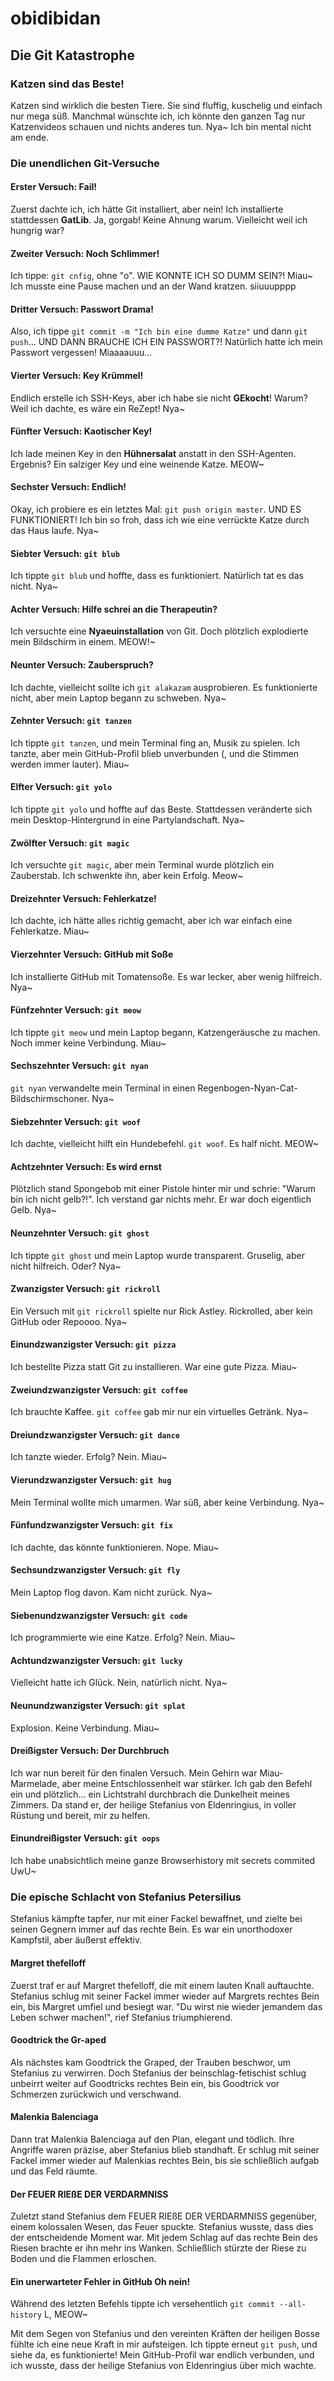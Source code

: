 # obidibidan
## Die Git Katastrophe

### Katzen sind das Beste! 

Katzen sind wirklich die besten Tiere. Sie sind fluffig, kuschelig und einfach nur mega süß. Manchmal wünschte ich, ich könnte den ganzen Tag nur Katzenvideos schauen und nichts anderes tun. Nya~ Ich bin mental nicht am ende.

### Die unendlichen Git-Versuche 

#### Erster Versuch: Fail! 

Zuerst dachte ich, ich hätte Git installiert, aber nein! Ich installierte stattdessen **GatLib**. Ja, gorgab! Keine Ahnung warum. Vielleicht weil ich hungrig war?

#### Zweiter Versuch: Noch Schlimmer!

Ich tippe: `git cnfig`, ohne "o". WIE KONNTE ICH SO DUMM SEIN?! Miau~ Ich musste eine Pause machen und an der Wand kratzen. siiuuupppp

#### Dritter Versuch: Passwort Drama! 

Also, ich tippe `git commit -m "Ich bin eine dumme Katze"` und dann `git push`... UND DANN BRAUCHE ICH EIN PASSWORT?! Natürlich hatte ich mein Passwort vergessen! Miaaaauuu... 

#### Vierter Versuch: Key Krümmel! 

Endlich erstelle ich SSH-Keys, aber ich habe sie nicht **GEkocht**! Warum? Weil ich dachte, es wäre ein ReZept! Nya~ 

#### Fünfter Versuch: Kaotischer Key! 

Ich lade meinen Key in den **Hühnersalat** anstatt in den SSH-Agenten. Ergebnis? Ein salziger Key und eine weinende Katze. MEOW~ 

#### Sechster Versuch: Endlich! 

Okay, ich probiere es ein letztes Mal: `git push origin master`. UND ES FUNKTIONIERT! Ich bin so froh, dass ich wie eine verrückte Katze durch das Haus laufe. Nya~ 

#### Siebter Versuch: `git blub` 

Ich tippte `git blub` und hoffte, dass es funktioniert. Natürlich tat es das nicht. Nya~

#### Achter Versuch: Hilfe schrei an die Therapeutin?

Ich versuchte eine **Nyaeuinstallation** von Git. Doch plötzlich explodierte mein Bildschirm in einem. MEOW!~

#### Neunter Versuch: Zauberspruch? 

Ich dachte, vielleicht sollte ich `git alakazam` ausprobieren. Es funktionierte nicht, aber mein Laptop begann zu schweben. Nya~

#### Zehnter Versuch: `git tanzen` 

Ich tippte `git tanzen`, und mein Terminal fing an, Musik zu spielen. Ich tanzte, aber mein GitHub-Profil blieb unverbunden (, und die Stimmen werden immer lauter). Miau~ 

#### Elfter Versuch: `git yolo` 

Ich tippte `git yolo` und hoffte auf das Beste. Stattdessen veränderte sich mein Desktop-Hintergrund in eine Partylandschaft. Nya~

#### Zwölfter Versuch: `git magic`

Ich versuchte `git magic`, aber mein Terminal wurde plötzlich ein Zauberstab. Ich schwenkte ihn, aber kein Erfolg. Meow~

#### Dreizehnter Versuch: Fehlerkatze! 

Ich dachte, ich hätte alles richtig gemacht, aber ich war einfach eine Fehlerkatze. Miau~

#### Vierzehnter Versuch: GitHub mit Soße 

Ich installierte GitHub mit Tomatensoße. Es war lecker, aber wenig hilfreich. Nya~

#### Fünfzehnter Versuch: `git meow` 

Ich tippte `git meow` und mein Laptop begann, Katzengeräusche zu machen. Noch immer keine Verbindung. Miau~

#### Sechszehnter Versuch: `git nyan` 

`git nyan` verwandelte mein Terminal in einen Regenbogen-Nyan-Cat-Bildschirmschoner. Nya~

#### Siebzehnter Versuch: `git woof` 

Ich dachte, vielleicht hilft ein Hundebefehl. `git woof`. Es half nicht. MEOW~

#### Achtzehnter Versuch: Es wird ernst

Plötzlich stand Spongebob mit einer Pistole hinter mir und schrie: "Warum bin ich nicht gelb?!". Ich verstand gar nichts mehr. Er war doch eigentlich Gelb. Nya~

#### Neunzehnter Versuch: `git ghost` 

Ich tippte `git ghost` und mein Laptop wurde transparent. Gruselig, aber nicht hilfreich. Oder? Nya~

#### Zwanzigster Versuch: `git rickroll` 

Ein Versuch mit `git rickroll` spielte nur Rick Astley. Rickrolled, aber kein GitHub oder Repoooo. Nya~

#### Einundzwanzigster Versuch: `git pizza` 

Ich bestellte Pizza statt Git zu installieren. War eine gute Pizza. Miau~

#### Zweiundzwanzigster Versuch: `git coffee` 

Ich brauchte Kaffee. `git coffee` gab mir nur ein virtuelles Getränk. Nya~

#### Dreiundzwanzigster Versuch: `git dance` 

Ich tanzte wieder. Erfolg? Nein. Miau~

#### Vierundzwanzigster Versuch: `git hug` 

Mein Terminal wollte mich umarmen. War süß, aber keine Verbindung. Nya~

#### Fünfundzwanzigster Versuch: `git fix` 

Ich dachte, das könnte funktionieren. Nope. Miau~

#### Sechsundzwanzigster Versuch: `git fly` 

Mein Laptop flog davon. Kam nicht zurück. Nya~

#### Siebenundzwanzigster Versuch: `git code` 

Ich programmierte wie eine Katze. Erfolg? Nein. Miau~

#### Achtundzwanzigster Versuch: `git lucky` 

Vielleicht hatte ich Glück. Nein, natürlich nicht. Nya~

#### Neunundzwanzigster Versuch: `git splat` 

Explosion. Keine Verbindung. Miau~

#### Dreißigster Versuch: Der Durchbruch 

Ich war nun bereit für den finalen Versuch. Mein Gehirn war Miau-Marmelade, aber meine Entschlossenheit war stärker. Ich gab den Befehl ein und plötzlich... ein Lichtstrahl durchbrach die Dunkelheit meines Zimmers. Da stand er, der heilige Stefanius von Eldenringius, in voller Rüstung und bereit, mir zu helfen.

#### Einundreißigster Versuch: `git oops`
Ich habe unabsichtlich meine ganze Browserhistory mit secrets commited UwU~

### Die epische Schlacht von Stefanius Petersilius

Stefanius kämpfte tapfer, nur mit einer Fackel bewaffnet, und zielte bei seinen Gegnern immer auf das rechte Bein. Es war ein unorthodoxer Kampfstil, aber äußerst effektiv.

#### Margret thefelloff 

Zuerst traf er auf Margret thefelloff, die mit einem lauten Knall auftauchte. Stefanius schlug mit seiner Fackel immer wieder auf Margrets rechtes Bein ein, bis Margret umfiel und besiegt war. "Du wirst nie wieder jemandem das Leben schwer machen!", rief Stefanius triumphierend.

#### Goodtrick the Gr-aped 

Als nächstes kam Goodtrick the Graped, der Trauben beschwor, um Stefanius zu verwirren. Doch Stefanius der beinschlag-fetischist schlug unbeirrt weiter auf Goodtricks rechtes Bein ein, bis Goodtrick vor Schmerzen zurückwich und verschwand.

#### Malenkia Balenciaga 

Dann trat Malenkia Balenciaga auf den Plan, elegant und tödlich. Ihre Angriffe waren präzise, aber Stefanius blieb standhaft. Er schlug mit seiner Fackel immer wieder auf Malenkias rechtes Bein, bis sie schließlich aufgab und das Feld räumte.

#### Der FEUER RIEßE DER VERDARMNISS 

Zuletzt stand Stefanius dem FEUER RIEßE DER VERDARMNISS gegenüber, einem kolossalen Wesen, das Feuer spuckte. Stefanius wusste, dass dies der entscheidende Moment war. Mit jedem Schlag auf das rechte Bein des Riesen brachte er ihn mehr ins Wanken. Schließlich stürzte der Riese zu Boden und die Flammen erloschen.

#### Ein unerwarteter Fehler in GitHub Oh nein!

Während des letzten Befehls tippte ich versehentlich `git commit --all-history` L, MEOW~ 

Mit dem Segen von Stefanius und den vereinten Kräften der heiligen Bosse fühlte ich eine neue Kraft in mir aufsteigen. Ich tippte erneut `git push`, und siehe da, es funktionierte! Mein GitHub-Profil war endlich verbunden, und ich wusste, dass der heilige Stefanius von Eldenringius über mich wachte.
